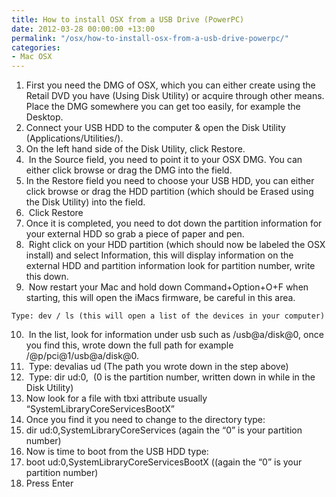 ```yaml
---
title: How to install OSX from a USB Drive (PowerPC)
date: 2012-03-28 00:00:00 +13:00
permalink: "/osx/how-to-install-osx-from-a-usb-drive-powerpc/"
categories:
- Mac OSX
---
```


  1. First you need the DMG of OSX, which you can either create using the Retail DVD you have (Using Disk Utility) or acquire through other means. Place the DMG somewhere you can get too easily, for example the Desktop.
  2. Connect your USB HDD to the computer & open the Disk Utility (Applications/Utilities/).
  3. On the left hand side of the Disk Utility, click Restore.
  4.  In the Source field, you need to point it to your OSX DMG. You can either click browse or drag the DMG into the field.
  5. In the Restore field you need to choose your USB HDD, you can either click browse or drag the HDD partition (which should be Erased using the Disk Utility) into the field.
  6.  Click Restore
  7. Once it is completed, you need to dot down the partition information for your external HDD so grab a piece of paper and pen.
  8.  Right click on your HDD partition (which should now be labeled the OSX install) and select Information, this will display information on the external HDD and partition information look for partition number, write this down.
  9.  Now restart your Mac and hold down Command+Option+O+F when starting, this will open the iMacs firmware, be careful in this area.
  
    Type: dev / ls (this will open a list of the devices in your computer)
 10.  In the list, look for information under usb such as /usb@a/disk@0, once you find this, wrote down the full path for example /@p/pci@1/usb@a/disk@0.
 11.  Type: devalias ud (The path you wrote down in the step above)
 12.  Type: dir ud:0,  (0 is the partition number, written down in while in the Disk Utility)
 13. Now look for a file with tbxi attribute usually “SystemLibraryCoreServicesBootX”
 14. Once you find it you need to change to the directory type:
 15. dir ud:0,SystemLibraryCoreServices (again the “0” is your partition number)
 16. Now is time to boot from the USB HDD type:
 17. boot ud:0,SystemLibraryCoreServicesBootX ((again the “0” is your partition number)
 18. Press Enter
